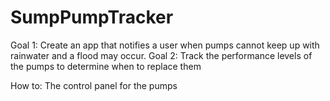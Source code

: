 # SumpPumpTracker

Goal 1: Create an app that notifies a user when pumps cannot keep up with rainwater and a flood may occur.
Goal 2: Track the performance levels of the pumps to determine when to replace them 

How to: The control panel for the pumps 
